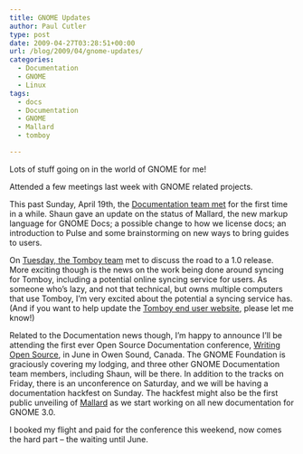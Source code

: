 ```yaml
---
title: GNOME Updates
author: Paul Cutler
type: post
date: 2009-04-27T03:28:51+00:00
url: /blog/2009/04/gnome-updates/
categories:
  - Documentation
  - GNOME
  - Linux
tags:
  - docs
  - Documentation
  - GNOME
  - Mallard
  - tomboy

---
```

Lots of stuff going on in the world of GNOME for me!

Attended a few meetings last week with GNOME related projects.

This past Sunday, April 19th, the [Documentation team met][1] for the first time in a while. Shaun gave an update on the status of Mallard, the new markup language for GNOME Docs; a possible change to how we license docs; an introduction to Pulse and some brainstorming on new ways to bring guides to users.

On [Tuesday, the Tomboy team][2] met to discuss the road to a 1.0 release. More exciting though is the news on the work being done around syncing for Tomboy, including a potential online syncing service for users. As someone who&#8217;s lazy, and not that technical, but owns multiple computers that use Tomboy, I&#8217;m very excited about the potential a syncing service has. (And if you want to help update the [Tomboy end user website][3], please let me know!)

Related to the Documentation news though, I&#8217;m happy to announce I&#8217;ll be attending the first ever Open Source Documentation conference, [Writing Open Source][4], in June in Owen Sound, Canada. The GNOME Foundation is graciously covering my lodging, and three other GNOME Documentation team members, including Shaun, will be there. In addition to the tracks on Friday, there is an unconference on Saturday, and we will be having a documentation hackfest on Sunday. The hackfest might also be the first public unveiling of [Mallard][5] as we start working on all new documentation for GNOME 3.0.

I booked my flight and paid for the conference this weekend, now comes the hard part &#8211; the waiting until June.

 [1]: http://live.gnome.org/DocumentationProject/Meeting20090419
 [2]: http://live.gnome.org/Tomboy/DevMeetingZeroPointSixteen
 [3]: http://projects.gnome.org/tomboy/
 [4]: http://www.writingopensource.com/
 [5]: http://live.gnome.org/ProjectMallard